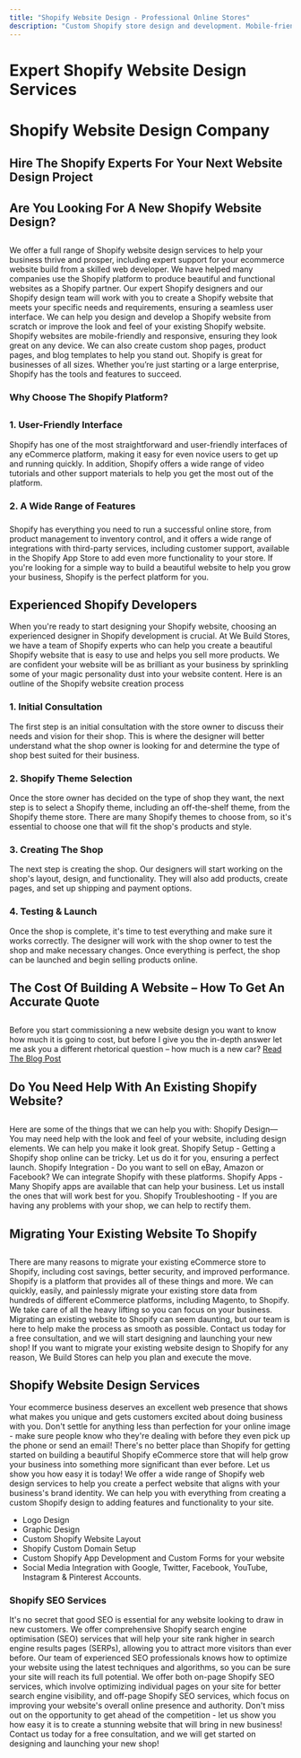 ```yaml
---
title: "Shopify Website Design - Professional Online Stores"
description: "Custom Shopify store design and development. Mobile-friendly themes, app integration and conversion optimisation by certified Shopify experts."
---
```


# Expert Shopify Website Design Services
# Shopify Website Design Company
## Hire The Shopify Experts For Your Next Website Design Project
## Are You Looking For A New Shopify Website Design?
## 
We offer a full range of Shopify website design services to help your business thrive and prosper, including expert support for your ecommerce website build from a skilled web developer. We have helped many companies use the Shopify platform to produce beautiful and functional websites as a Shopify partner.
Our expert Shopify designers and our Shopify design team will work with you to create a Shopify website that meets your specific needs and requirements, ensuring a seamless user interface. We can help you design and develop a Shopify website from scratch or improve the look and feel of your existing Shopify website.
Shopify websites are mobile-friendly and responsive, ensuring they look great on any device. We can also create custom shop pages, product pages, and blog templates to help you stand out.
Shopify is great for businesses of all sizes. Whether you’re just starting or a large enterprise, Shopify has the tools and features to succeed.
### Why Choose The Shopify Platform?

## 
### 1\. User-Friendly Interface
Shopify has one of the most straightforward and user-friendly interfaces of any eCommerce platform, making it easy for even novice users to get up and running quickly. In addition, Shopify offers a wide range of video tutorials and other support materials to help you get the most out of the platform.
### 2\. A Wide Range of Features
### 
Shopify has everything you need to run a successful online store, from product management to inventory control, and it offers a wide range of integrations with third-party services, including customer support, available in the Shopify App Store to add even more functionality to your store.
If you're looking for a simple way to build a beautiful website to help you grow your business, Shopify is the perfect platform for you.
[](https://www.webuildstores.co.uk/contact)
[](https://www.webuildstores.co.uk/contact)
## Experienced Shopify Developers
When you're ready to start designing your Shopify website, choosing an experienced designer in Shopify development is crucial.
At We Build Stores, we have a team of Shopify experts who can help you create a beautiful Shopify website that is easy to use and helps you sell more products.
We are confident your website will be as brilliant as your business by sprinkling some of your magic personality dust into your website content.
Here is an outline of the Shopify website creation process
### 
### 1\. Initial Consultation
The first step is an initial consultation with the store owner to discuss their needs and vision for their shop. This is where the designer will better understand what the shop owner is looking for and determine the type of shop best suited for their business.
### 2\. Shopify Theme Selection
Once the store owner has decided on the type of shop they want, the next step is to select a Shopify theme, including an off-the-shelf theme, from the Shopify theme store. There are many Shopify themes to choose from, so it's essential to choose one that will fit the shop's products and style.
### 3\. Creating The Shop
The next step is creating the shop. Our designers will start working on the shop's layout, design, and functionality.
They will also add products, create pages, and set up shipping and payment options.
### 4\. Testing & Launch
Once the shop is complete, it's time to test everything and make sure it works correctly. The designer will work with the shop owner to test the shop and make necessary changes. Once everything is perfect, the shop can be launched and begin selling products online.
[](https://www.webuildstores.co.uk/contact)
[](https://www.webuildstores.co.uk/post/the-cost-of-building-a-website-how-to-get-an-accurate-quote)
## The Cost Of Building A Website – How To Get An Accurate Quote
## 
Before you start commissioning a new website design you want to know how much it is going to cost, but before I give you the in-depth answer let me ask you a different rhetorical question – how much is a new car?
[Read The Blog Post](https://www.webuildstores.co.uk/post/the-cost-of-building-a-website-how-to-get-an-accurate-quote)
## Do You Need Help With An Existing Shopify Website?
## 
Here are some of the things that we can help you with:
Shopify Design—You may need help with the look and feel of your website, including design elements. We can help you make it look great.
Shopify Setup \- Getting a Shopify shop online can be tricky. Let us do it for you, ensuring a perfect launch.
Shopify Integration \- Do you want to sell on eBay, Amazon or Facebook? We can integrate Shopify with these platforms.
Shopify Apps \- Many Shopify apps are available that can help your business. Let us install the ones that will work best for you.
Shopify Troubleshooting \- If you are having any problems with your shop, we can help to rectify them.
## Migrating Your Existing Website To Shopify
## 
There are many reasons to migrate your existing eCommerce store to Shopify, including cost savings, better security, and improved performance.
Shopify is a platform that provides all of these things and more.
We can quickly, easily, and painlessly migrate your existing store data from hundreds of different eCommerce platforms, including Magento, to Shopify.
We take care of all the heavy lifting so you can focus on your business.
Migrating an existing website to Shopify can seem daunting, but our team is here to help make the process as smooth as possible.
Contact us today for a free consultation, and we will start designing and launching your new shop!
If you want to migrate your existing website design to Shopify for any reason, We Build Stores can help you plan and execute the move.
[](https://www.webuildstores.co.uk/contact)
[](https://www.webuildstores.co.uk/contact)
## Shopify Website Design Services
Your ecommerce business deserves an excellent web presence that shows what makes you unique and gets customers excited about doing business with you. Don't settle for anything less than perfection for your online image - make sure people know who they're dealing with before they even pick up the phone or send an email!
There's no better place than Shopify for getting started on building a beautiful Shopify eCommerce store that will help grow your business into something more significant than ever before. Let us show you how easy it is today!
We offer a wide range of Shopify web design services to help you create a perfect website that aligns with your business's brand identity. We can help you with everything from creating a custom Shopify design to adding features and functionality to your site.
 * Logo Design
 * Graphic Design
 * Custom Shopify Website Layout
 * Shopify Custom Domain Setup
 * Custom Shopify App Development and Custom Forms for your website
 * Social Media Integration with Google, Twitter, Facebook, YouTube, Instagram & Pinterest Accounts.
### Shopify SEO Services

It's no secret that good SEO is essential for any website looking to draw in new customers. We offer comprehensive Shopify search engine optimisation (SEO) services that will help your site rank higher in search engine results pages (SERPs), allowing you to attract more visitors than ever before.
Our team of experienced SEO professionals knows how to optimize your website using the latest techniques and algorithms, so you can be sure your site will reach its full potential.
We offer both on-page Shopify SEO services, which involve optimizing individual pages on your site for better search engine visibility, and off-page Shopify SEO services, which focus on improving your website's overall online presence and authority.
Don't miss out on the opportunity to get ahead of the competition - let us show you how easy it is to create a stunning website that will bring in new business!
Contact us today for a free consultation, and we will get started on designing and launching your new shop!
